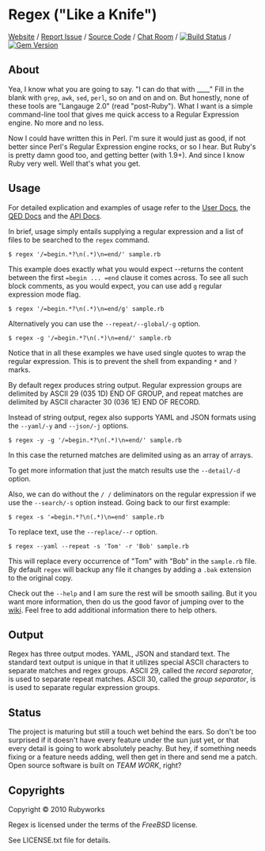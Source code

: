 # Regex ("Like a Knife")

[Website](http://rubyworks.github.com/regex) /
[Report Issue](http://github.com/rubyworks/regex/issues) /
[Source Code](http://github.com/rubyworks/regex) /
[Chat Room](irc://irc.freenode.net/rubyworks) /
[![Build Status](https://secure.travis-ci.org/rubyworks/regex.png)](http://travis-ci.org/rubyworks/regex) /
[![Gem Version](https://badge.fury.io/rb/regex.png)](http://badge.fury.io/rb/regex)


## About

Yea, I know what you are going to say. "I can do that with ____" Fill in the blank
with `grep`, `awk`, `sed`, `perl`, so on and on and on. But honestly, none of these tools are
"Langauge 2.0" (read "post-Ruby"). What I want is a simple command-line tool that
gives me quick access to a Regular Expression engine. No more and no less.

Now I could have written this in Perl. I'm sure it would just as good, if not
better since Perl's Regular Expression engine rocks, or so I hear. But Ruby's is
pretty damn good too, and getting better (with 1.9+). And since I know Ruby very
well. Well that's what you get.


## Usage

For detailed explication and examples of usage refer to the
[User Docs](http://wiki.github.com/rubyworks/regex), the
[QED Docs](http://github.com/rubyworks/regex/docs/qed) and the
[API Docs](http://github.com/rubyworks/regex/docs/api).

In brief, usage simply entails supplying a regular expression and a list of files
to be searched to the `regex` command.

    $ regex '/=begin.*?\n(.*)\n=end/' sample.rb

This example does exactly what you would expect --returns the content between
the first `=begin ... =end` clause it comes across. To see all such
block comments, as you would expect, you can use add `g` regular
expression mode flag.

    $ regex '/=begin.*?\n(.*)\n=end/g' sample.rb

Alternatively you can use the `--repeat/--global/-g` option.

    $ regex -g '/=begin.*?\n(.*)\n=end/' sample.rb

Notice that in all these examples we have used single quotes to wrap the
regular expression. This is to prevent the shell from expanding `*`
and `?` marks.

By default regex produces string output. Regular expression groups are delimited
by ASCII 29 (035 1D) END OF GROUP, and repeat matches are delimited by
ASCII character 30 (036 1E) END OF RECORD.

Instead of string output, regex also supports YAML and JSON formats using the
`--yaml/-y` and `--json/-j` options.

    $ regex -y -g '/=begin.*?\n(.*)\n=end/' sample.rb

In this case the returned matches are delimited using as an array of arrays.

To get more information that just the match results use the `--detail/-d`
option.

Also, we can do without the `/ /` deliminators on the regular
expression if we use the `--search/-s` option instead. Going back to
our first example:

    $ regex -s '=begin.*?\n(.*)\n=end' sample.rb

To replace text, use the `--replace/--r` option.

    $ regex --yaml --repeat -s 'Tom' -r 'Bob' sample.rb

This will replace every occurrence of "Tom" with "Bob" in the `sample.rb`
file. By default `regex` will backup any file it changes by adding a
`.bak` extension to the original copy.

Check out the `--help` and I am sure the rest will be smooth sailing.
But it you want more information, then do us the good favor of jumping over
to the [wiki](http://wiki.github.com/rubyworks/regex). Feel free to add
additional information there to help others.


## Output

Regex has three output modes. YAML, JSON and standard text. The standard
text output is unique in that it utilizes special ASCII characters
to separate matches and regex groups. ASCII 29, called the *record separator*,
is used to separate repeat matches. ASCII 30, called the *group separator*, is
is used to separate regular expression groups.


## Status

The project is maturing but still a touch wet behind the ears. So don't be too
surprised if it doesn't have every feature under the sun just yet, or that every
detail is going to work absolutely peachy. But hey, if something needs fixing or
a feature needs adding, well then get in there and send me a patch. Open source
software is built on *TEAM WORK*, right?


## Copyrights

Copyright &copy; 2010 Rubyworks

Regex is licensed under the terms of the *FreeBSD* license.

See LICENSE.txt file for details.

